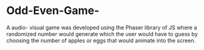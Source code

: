 # Odd-Even-Game-
A audio- visual game was developed using the Phaser library of JS where a randomized number would generate which the user would have to guess by choosing the number of apples or eggs that would animate into the screen. 
